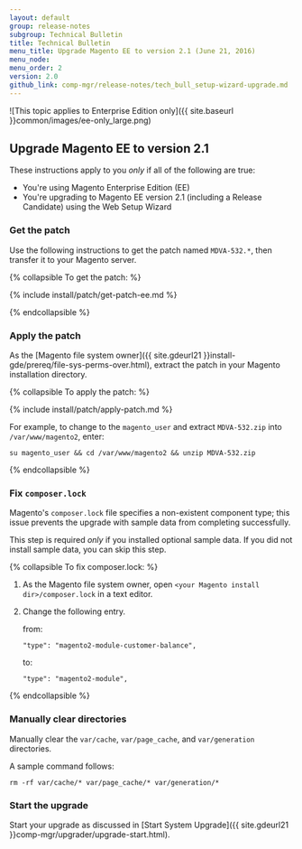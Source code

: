 ```yaml
---
layout: default 
group: release-notes
subgroup: Technical Bulletin
title: Technical Bulletin
menu_title: Upgrade Magento EE to version 2.1 (June 21, 2016)
menu_node: 
menu_order: 2
version: 2.0
github_link: comp-mgr/release-notes/tech_bull_setup-wizard-upgrade.md
---
```


![This topic applies to Enterprise Edition only]({{ site.baseurl }}common/images/ee-only_large.png)

## Upgrade Magento EE to version 2.1
These instructions apply to you *only* if all of the following are true:

*	You're using Magento Enterprise Edition (EE)
*	You're upgrading to Magento EE version 2.1 (including a Release Candidate) using the Web Setup Wizard

### Get the patch
Use the following instructions to get the patch named `MDVA-532.*`, then transfer it to your Magento server.

{% collapsible To get the patch: %}

{% include install/patch/get-patch-ee.md %}

{% endcollapsible %}

### Apply the patch
As the [Magento file system owner]({{ site.gdeurl21 }}install-gde/prereq/file-sys-perms-over.html), extract the patch in your Magento installation directory.

{% collapsible To apply the patch: %}

{% include install/patch/apply-patch.md %}

For example, to change to the `magento_user` and extract `MDVA-532.zip` into `/var/www/magento2`, enter:

	su magento_user && cd /var/www/magento2 && unzip MDVA-532.zip

{% endcollapsible %}

### Fix `composer.lock`
Magento's `composer.lock` file specifies a non-existent component type; this issue prevents the upgrade with sample data from completing successfully.

<div class="bs-callout bs-callout-warning">
   	<p>This step is required <em>only</em> if you installed optional sample data. If you did not install sample data, you can skip this step.</p>   
</div>

{% collapsible To fix composer.lock: %}

1.	As the Magento file system owner, open `<your Magento install dir>/composer.lock` in a text editor.
2.	Change the following entry.

	from:

		"type": "magento2-module-customer-balance",

	to:

		"type": "magento2-module",

{% endcollapsible %}

### Manually clear directories
Manually clear the `var/cache`, `var/page_cache`, and `var/generation` directories.

A sample command follows:

	rm -rf var/cache/* var/page_cache/* var/generation/*

### Start the upgrade
Start your upgrade as discussed in [Start System Upgrade]({{ site.gdeurl21 }}comp-mgr/upgrader/upgrade-start.html).